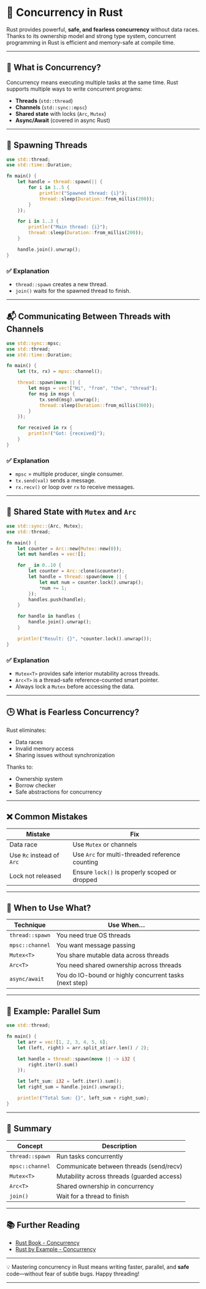 # 🧵 Concurrency in Rust

Rust provides powerful, **safe, and fearless concurrency** without data races. Thanks to its ownership model and strong type system, concurrent programming in Rust is efficient and memory-safe at compile time.

---

## 🧠 What is Concurrency?

Concurrency means executing multiple tasks at the same time. Rust supports multiple ways to write concurrent programs:

- **Threads** (`std::thread`)
- **Channels** (`std::sync::mpsc`)
- **Shared state** with locks (`Arc`, `Mutex`)
- **Async/Await** (covered in async Rust)

---

## 🚀 Spawning Threads

```rust
use std::thread;
use std::time::Duration;

fn main() {
    let handle = thread::spawn(|| {
        for i in 1..5 {
            println!("Spawned thread: {i}");
            thread::sleep(Duration::from_millis(200));
        }
    });

    for i in 1..3 {
        println!("Main thread: {i}");
        thread::sleep(Duration::from_millis(200));
    }

    handle.join().unwrap();
}
````

### ✅ Explanation

* `thread::spawn` creates a new thread.
* `join()` waits for the spawned thread to finish.

---

## 📬 Communicating Between Threads with Channels

```rust
use std::sync::mpsc;
use std::thread;
use std::time::Duration;

fn main() {
    let (tx, rx) = mpsc::channel();

    thread::spawn(move || {
        let msgs = vec!["Hi", "from", "the", "thread"];
        for msg in msgs {
            tx.send(msg).unwrap();
            thread::sleep(Duration::from_millis(300));
        }
    });

    for received in rx {
        println!("Got: {received}");
    }
}
```

### ✅ Explanation

* `mpsc` = multiple producer, single consumer.
* `tx.send(val)` sends a message.
* `rx.recv()` or loop over `rx` to receive messages.

---

## 🔐 Shared State with `Mutex` and `Arc`

```rust
use std::sync::{Arc, Mutex};
use std::thread;

fn main() {
    let counter = Arc::new(Mutex::new(0));
    let mut handles = vec![];

    for _ in 0..10 {
        let counter = Arc::clone(&counter);
        let handle = thread::spawn(move || {
            let mut num = counter.lock().unwrap();
            *num += 1;
        });
        handles.push(handle);
    }

    for handle in handles {
        handle.join().unwrap();
    }

    println!("Result: {}", *counter.lock().unwrap());
}
```

### ✅ Explanation

* `Mutex<T>` provides safe interior mutability across threads.
* `Arc<T>` is a thread-safe reference-counted smart pointer.
* Always lock a `Mutex` before accessing the data.

---

## 🕒 What is Fearless Concurrency?

Rust eliminates:

* Data races
* Invalid memory access
* Sharing issues without synchronization

Thanks to:

* Ownership system
* Borrow checker
* Safe abstractions for concurrency

---

## ❌ Common Mistakes

| Mistake                   | Fix                                             |
| ------------------------- | ----------------------------------------------- |
| Data race                 | Use `Mutex` or channels                         |
| Use `Rc` instead of `Arc` | Use `Arc` for multi-threaded reference counting |
| Lock not released         | Ensure `lock()` is properly scoped or dropped   |

---

## 🔁 When to Use What?

| Technique       | Use When…                                              |
| --------------- | ------------------------------------------------------ |
| `thread::spawn` | You need true OS threads                               |
| `mpsc::channel` | You want message passing                               |
| `Mutex<T>`      | You share mutable data across threads                  |
| `Arc<T>`        | You need shared ownership across threads               |
| `async/await`   | You do IO-bound or highly concurrent tasks (next step) |

---

## 🧪 Example: Parallel Sum

```rust
use std::thread;

fn main() {
    let arr = vec![1, 2, 3, 4, 5, 6];
    let (left, right) = arr.split_at(arr.len() / 2);

    let handle = thread::spawn(move || -> i32 {
        right.iter().sum()
    });

    let left_sum: i32 = left.iter().sum();
    let right_sum = handle.join().unwrap();

    println!("Total Sum: {}", left_sum + right_sum);
}
```

---

## 🧠 Summary

| Concept         | Description                                |
| --------------- | ------------------------------------------ |
| `thread::spawn` | Run tasks concurrently                     |
| `mpsc::channel` | Communicate between threads (send/recv)    |
| `Mutex<T>`      | Mutability across threads (guarded access) |
| `Arc<T>`        | Shared ownership in concurrency            |
| `join()`        | Wait for a thread to finish                |

---

## 📚 Further Reading

* [Rust Book - Concurrency](https://doc.rust-lang.org/book/ch16-00-concurrency.html)
* [Rust by Example - Concurrency](https://doc.rust-lang.org/rust-by-example/std_misc/concurrency.html)

---

💡 Mastering concurrency in Rust means writing faster, parallel, and **safe** code—without fear of subtle bugs. Happy threading!

---

